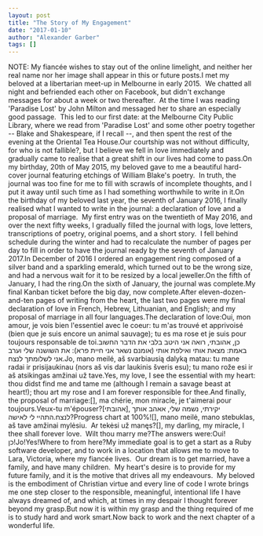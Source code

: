 ```yaml
---
layout: post
title: "The Story of My Engagement"
date: "2017-01-10"
author: "Alexander Garber"
tags: []
---
```


NOTE: My fiancée wishes to stay out of the online limelight, and neither her real name nor her image shall appear in this or future posts.I met my beloved at a libertarian meet-up in Melbourne in early 2015.  We chatted all night and befriended each other on Facebook, but didn't exchange messages for about a week or two thereafter.  At the time I was reading 'Paradise Lost' by John Milton and messaged her to share an especially good passage.  This led to our first date: at the Melbourne City Public Library, where we read from 'Paradise Lost' and some other poetry together -- Blake and Shakespeare, if I recall --, and then spent the rest of the evening at the Oriental Tea House.Our courtship was not without difficulty, for who is not fallible?, but I believe we fell in love immediately and gradually came to realise that a great shift in our lives had come to pass.On my birthday, 20th of May 2015, my beloved gave to me a beautiful hard-cover journal featuring etchings of William Blake's poetry.  In truth, the journal was too fine for me to fill with scrawls of incomplete thoughts, and I put it away until such time as I had something worthwhile to write in it.On the birthday of my beloved last year, the seventh of January 2016, I finally realised what I wanted to write in the journal: a declaration of love and a proposal of marriage.  My first entry was on the twentieth of May 2016, and over the next fifty weeks, I gradually filled the journal with logs, love letters, transcriptions of poetry, original poems, and a short story.  I fell behind schedule during the winter and had to recalculate the number of pages per day to fill in order to have the journal ready by the seventh of January 2017.In December of 2016 I ordered an engagement ring composed of a silver band and a sparkling emerald, which turned out to be the wrong size, and had a nervous wait for it to be resized by a local jeweller.On the fifth of January, I had the ring.On the sixth of January, the journal was complete.My final Kanban ticket before the big day, now complete.After eleven-dozen-and-ten pages of writing from the heart, the last two pages were my final declaration of love in French, Hebrew, Lithuanian, and English; and my proposal of marriage in all four languages.The declaration of love:Oui, mon amour, je vois bien l'essentiel avec le coeur: tu m'as trouvé et apprivoisé (bien que je suis encore un animal sauvage); tu es ma rose et je suis pour toujours responsable de toi.כן, אהובתי, רואה אני היטב בלבי את הדבר החשוב באמת: מצאת אותי ואילפת אותי (אומנם נשאר אני חיית פרא): את השושנה שלי וערב אני לשלומתך לנצח.Jo, mano meilé, aš svarbiausią dalyką matau: tu mane radai ir prisijaukinau (nors aš vis dar laukinis šveris esu); tu mano rože esi ir aš atsikingas amžinai už tave.Yes, my love, I see the essential with my heart: thou didst find me and tame me (although I remain a savage beast at heart!); thou art my rose and I am forever responsible for thee.And finally, the proposal of marriage:[], ma chׂérie, mon miracle, je t'aimerai pour toujours.Veux-tu m'épouser?[אהובתי], יקירתי, נשמה שלי, אאהב אותך לנצח.התהיי לי לאישה?Progress chart at 100%![], mano meilė, mano stebuklas, aš tave amžinai mylėsiu.  Ar tekėsi už manęs?[], my darling, my miracle, I thee shall forever love.  Wilt thou marry me?The answers were:Oui!כן!Jo!Yes!Where to from here?My immediate goal is to get a start as a Ruby software developer, and to work in a location that allows me to move to Lara, Victoria, where my fiancée lives.  Our dream is to get married, have a family, and have many children.  My heart's desire is to provide for my future family, and it is the motive that drives all my endeavours.  My beloved is the embodiment of Christian virtue and every line of code I wrote brings me one step closer to the responsible, meaningful, intentional life I have always dreamed of, and which, at times in my despair I thought forever beyond my grasp.But now it is within my grasp and the thing required of me is to study hard and work smart.Now back to work and the next chapter of a wonderful life.